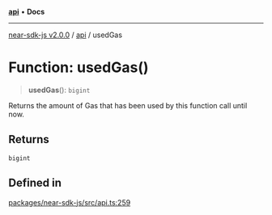 [**api**](../README.md) • **Docs**

***

[near-sdk-js v2.0.0](../../packages.md) / [api](../README.md) / usedGas

# Function: usedGas()

> **usedGas**(): `bigint`

Returns the amount of Gas that has been used by this function call until now.

## Returns

`bigint`

## Defined in

[packages/near-sdk-js/src/api.ts:259](https://github.com/dim-daskalov/near-sdk-js/blob/53243ead20439b18f13476ccccdb08a3226b9136/packages/near-sdk-js/src/api.ts#L259)
